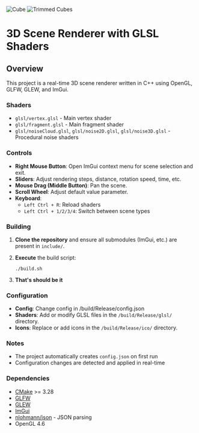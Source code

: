 ![Cube](https://github.com/Instarlin/Instarlin/blob/main/readme_assets/cube.gif)
![Trimmed Cubes](https://github.com/Instarlin/Instarlin/blob/main/readme_assets/trimmed.gif)

# 3D Scene Renderer with GLSL Shaders

## Overview

This project is a real-time 3D scene renderer written in C++ using OpenGL, GLFW, GLEW, and ImGui.

### Shaders

- `glsl/vertex.glsl` - Main vertex shader
- `glsl/fragment.glsl` - Main fragment shader
- `glsl/noiseCloud.glsl`, `glsl/noise2D.glsl`, `glsl/noise3D.glsl` - Procedural noise shaders

### Controls

- **Right Mouse Button**: Open ImGui context menu for scene selection and exit.
- **Sliders**: Adjust rendering steps, distance, rotation speed, time, etc.
- **Mouse Drag (Middle Button)**: Pan the scene.
- **Scroll Wheel**: Adjust default value parameter.
- **Keyboard**:
  - `Left Ctrl + R`: Reload shaders
  - `Left Ctrl + 1/2/3/4`: Switch between scene types

### Building

1. **Clone the repository** and ensure all submodules (ImGui, etc.) are present in `include/`.
2. **Execute** the build script:

   ```
   ./build.sh
   ```
3. **That's should be it**

### Configuration

- **Config**: Change config in /build/Release/config.json
- **Shaders**: Add or modify GLSL files in the `/build/Release/glsl/` directory.
- **Icons**: Replace or add icons in the `/build/Release/ico/` directory.

### Notes

- The project automatically creates `config.json` on first run
- Configuration changes are detected and applied in real-time

### Dependencies

- [CMake](https://cmake.org/) >= 3.28
- [GLFW](https://www.glfw.org/)
- [GLEW](http://glew.sourceforge.net/)
- [ImGui](https://github.com/ocornut/imgui)
- [nlohmann/json](https://github.com/nlohmann/json) - JSON parsing
- OpenGL 4.6